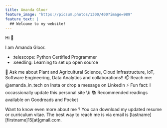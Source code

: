 ```yaml
---
title: Amanda Gloor
feature_image: "https://picsum.photos/1300/400?image=989"
feature_text: |
  ## Welcome to my website!
---
```


Hi :wave:

I am Amanda Gloor.

<ul>
    <li> :telescope: Python Certified Programmer </li>
    <li> :seedling: Learning to set up open source </li>
</ul>
    
:speech_balloon: Ask me about Plant and Agricultural Science, Cloud Infrastructure, IoT, Software Engineering, Data Analytics and collaborations!!
:mailbox: Reach me: @amanda_in_tech on Insta or drop a message on LinkedIn
:zap: Fun fact: I occassionally update this personal site \b
:books: Recommended readings available on Goodreads and Pocket 


Want to know even more about me ?
You can download my updated resume or curriculum vitae.
The best way to reach me is via email is [lastname][firstname]15[at]gmail.com.
